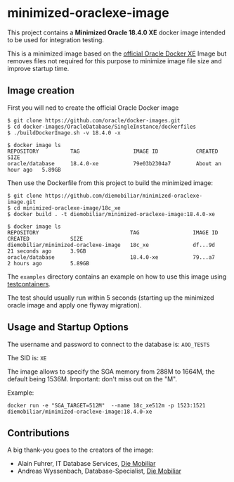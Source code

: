 # minimized-oraclexe-image

This project contains a **Minimized Oracle 18.4.0 XE** docker image intended 
to be used for integration testing.

This is a minimized image based on the [official Oracle Docker XE](https://github.com/oracle/docker-images) 
Image but removes files not required for this purpose to minimize image file size and improve 
startup time.

## Image creation

First you will ned to create the official Oracle Docker image

```shell script
$ git clone https://github.com/oracle/docker-images.git
$ cd docker-images/OracleDatabase/SingleInstance/dockerfiles
$ ./buildDockerImage.sh -v 18.4.0 -x

$ docker image ls
REPOSITORY          TAG                 IMAGE ID            CREATED             SIZE
oracle/database     18.4.0-xe           79e03b2304a7        About an hour ago   5.89GB
```

Then use the Dockerfile from this project to build the minimized image:

```shell script
$ git clone https://github.com/diemobiliar/minimized-oraclexe-image.git
$ cd minimized-oraclexe-image/18c_xe
$ docker build . -t diemobiliar/minimized-oraclexe-image:18.4.0-xe

$ docker image ls
REPOSITORY                             TAG                 IMAGE ID            CREATED             SIZE
diemobiliar/minimized-oraclexe-image   18c_xe              df...9d             21 seconds ago      3.9GB
oracle/database                        18.4.0-xe           79...a7             2 hours ago         5.89GB
```

The ```examples``` directory contains an example on how to use this image using [testcontainers](https://www.testcontainers.org/).

The test should usually run within 5 seconds (starting up the minimized oracle image and apply one flyway migration).


## Usage and Startup Options

The username and password to connect to the database is: ```AOO_TESTS```

The SID is: ```XE```

The image allows to specify the SGA memory from 288M to 1664M, the default being 1536M. 
Important: don't miss out on the "M".

Example:
 ```shell script
docker run -e "SGA_TARGET=512M"  --name 18c_xe512m -p 1523:1521 diemobiliar/minimized-oraclexe-image:18.4.0-xe
```


## Contributions

A big thank-you goes to the creators of the image:
  * Alain Fuhrer, IT Database Services, [Die Mobiliar](https://www.mobiliar.ch/)
  * Andreas Wyssenbach, Database-Specialist, [Die Mobiliar](https://www.mobiliar.ch/)
